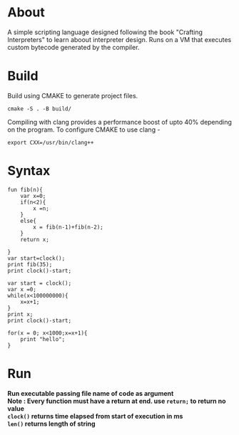 # About

A simple scripting language designed following the book "Crafting Interpreters" to learn aboout interpreter design. Runs on a VM that executes custom bytecode generated by the compiler.

# Build

Build using CMAKE to generate project files.

```
cmake -S . -B build/
```

Compiling with clang provides a performance boost of upto 40% depending on the program. To configure CMAKE to use clang -

```
export CXX=/usr/bin/clang++
```

# Syntax

```
fun fib(n){
    var x=0;
    if(n<2){
        x =n;
    }
    else{
        x = fib(n-1)+fib(n-2);
    }
    return x;

}
var start=clock();
print fib(35);
print clock()-start;
```

```
var start = clock();
var x =0;
while(x<100000000){
    x=x+1;
}
print x;
print clock()-start;
```

```
for(x = 0; x<1000;x=x+1){
    print "hello";
}
```

# Run

<b>Run executable passing file name of code as argument</b> <br>
<b> Note : Every function must have a return at end.
use
`return;` to return no value <br>
`clock()` returns time elapsed from start of execution in ms <br>
`len()` returns length of string
